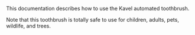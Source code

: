 This documentation describes how to use the Kavel automated toothbrush.

Note that this toothbrush is totally safe to use for children, adults, pets, wildlife, and trees.
